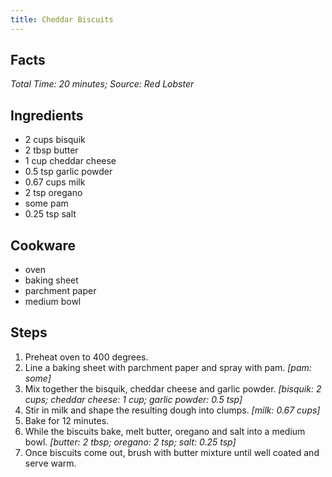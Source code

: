 ```yaml
---
title: Cheddar Biscuits
---
```

## Facts
*Total Time: 20 minutes; Source: Red Lobster*
## Ingredients
- 2 cups bisquik                     
- 2 tbsp butter                      
- 1 cup cheddar cheese              
- 0.5 tsp garlic powder               
- 0.67 cups milk                        
- 2 tsp oregano                     
- some pam                         
- 0.25 tsp salt                        
## Cookware
- oven
- baking sheet
- parchment paper
- medium bowl
## Steps
1. Preheat oven to 400 degrees.
2. Line a baking sheet with parchment paper and spray with pam.
*[pam: some]*
3. Mix together the bisquik, cheddar cheese and garlic powder.
*[bisquik: 2 cups; cheddar cheese: 1 cup; garlic powder: 0.5 tsp]*
4. Stir in milk and shape the resulting dough into clumps.
*[milk: 0.67 cups]*
5. Bake for 12 minutes.
6. While the biscuits bake, melt butter, oregano and salt into a medium bowl.
*[butter: 2 tbsp; oregano: 2 tsp; salt: 0.25 tsp]*
7. Once biscuits come out, brush with butter mixture until well coated and serve warm.

